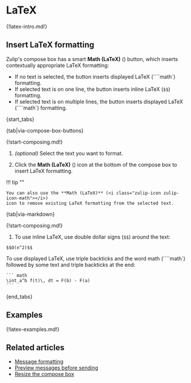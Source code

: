 # LaTeX

{!latex-intro.md!}

## Insert LaTeX formatting

Zulip's compose box has a smart **Math (LaTeX)** (<i class="zulip-icon
zulip-icon-math"></i>) button, which inserts contextually appropriate LaTeX
formatting:

- If no text is selected, the button inserts displayed LaTeX (````math`) formatting.
- If selected text is on one line, the button inserts inline LaTeX (`$$`)
  formatting.
- If selected text is on multiple lines, the button inserts displayed LaTeX
  (````math`) formatting.

{start_tabs}

{tab|via-compose-box-buttons}

{!start-composing.md!}

1. _(optional)_ Select the text you want to format.

1. Click the **Math (LaTeX)** (<i class="zulip-icon zulip-icon-math"></i>) icon at the
   bottom of the compose box to insert LaTeX formatting.

!!! tip ""

    You can also use the **Math (LaTeX)** (<i class="zulip-icon zulip-icon-math"></i>)
    icon to remove existing LaTeX formatting from the selected text.

{tab|via-markdown}

{!start-composing.md!}

1. To use inline LaTeX, use double dollar signs (`$$`) around the text:
~~~
$$O(n^2)$$
~~~
   To use displayed LaTeX, use triple backticks and the word math
   (````math`) followed by some text and triple backticks at the end:
~~~
``` math
\int_a^b f(t)\, dt = F(b) - F(a)
```
~~~

{end_tabs}

## Examples

{!latex-examples.md!}

## Related articles

* [Message formatting](/help/format-your-message-using-markdown)
* [Preview messages before sending](/help/preview-your-message-before-sending)
* [Resize the compose box](/help/resize-the-compose-box)
